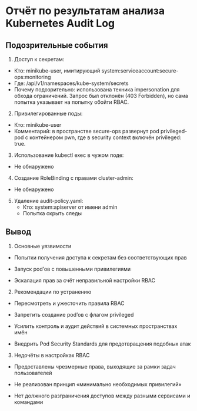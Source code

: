# Отчёт по результатам анализа Kubernetes Audit Log

## Подозрительные события

1. Доступ к секретам:

- Кто: minikube-user, имитирующий system:serviceaccount:secure-ops:monitoring
- Где: /api/v1/namespaces/kube-system/secrets
- Почему подозрительно: использована техника impersonation для обхода ограничений. Запрос был отклонён (403 Forbidden), но сама попытка указывает на попытку обойти RBAC.

2. Привилегированные поды:

- Кто: minikube-user
- Комментарий: в пространстве secure-ops развернут pod privileged-pod с контейнером pwn, где в security context включён privileged: true.

3. Использование kubectl exec в чужом поде:

- Не обнаружено
4. Создание RoleBinding с правами cluster-admin:

- Не обнаружено

5. Удаление audit-policy.yaml:
    - Кто: system:apiserver от имени admin
    - Попытка скрыть следы 

## Вывод
1. Основные уязвимости

- Попытки получения доступа к секретам без соответствующих прав

- Запуск pod’ов с повышенными привилегиями

- Эскалация прав за счёт неправильной настройки RBAC

2. Рекомендации по устранению

- Пересмотреть и ужесточить правила RBAC

- Запретить создание pod’ов с флагом privileged

- Усилить контроль и аудит действий в системных пространствах имён

- Внедрить Pod Security Standards для предотвращения подобных атак

3. Недочёты в настройках RBAC

- Предоставлены чрезмерные права, выходящие за рамки задач пользователей

- Не реализован принцип «минимально необходимых привилегий»

- Нет должного разграничения доступов между разными сервисами и командами